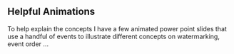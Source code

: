 ## Helpful Animations

To help explain the concepts I have a few animated power point slides that use a handful of events to illustrate different concepts on watermarking, event order ...
